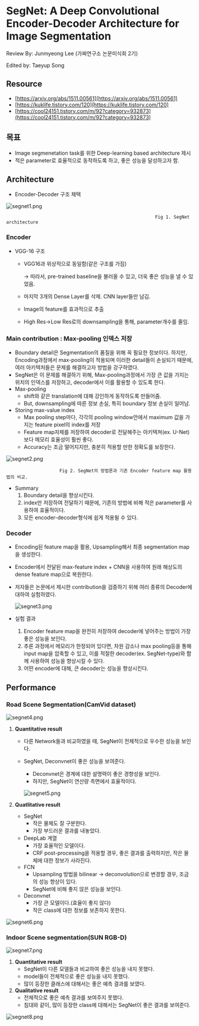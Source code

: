 # SegNet: A Deep Convolutional Encoder-Decoder Architecture for Image Segmentation

Review By: Junmyeong Lee (가짜연구소 논문미식회 2기)

Edited by: Taeyup Song


## Resource

- [https://arxiv.org/abs/1511.00561](https://arxiv.org/abs/1511.00561)
- [https://kuklife.tistory.com/120](https://kuklife.tistory.com/120)
- [https://cool24151.tistory.com/m/92?category=932873](https://cool24151.tistory.com/m/92?category=932873)

## 목표

- Image segmenetation task를 위한 Deep-learning based architecture 제시
- 적은 parameter로 효율적으로 동작하도록 하고, 좋은 성능을 달성하고자 함.

## Architecture

- Encoder-Decoder 구조 채택

![segnet1.png](pic/segnet/segnet1.png)

                                                            Fig 1. SegNet architecture

### Encoder

- VGG-16 구조
    - VGG16과 위상적으로 동일함(같은 구조를 가짐)

        → 따라서, pre-trained baseline을 불러올 수 있고, 더욱 좋은 성능을 낼 수 있었음.

    - 마지막 3개의 Dense Layer를 삭제. CNN layer들만 남김.
    - Image의 feature를 효과적으로 추출
    - High Res→Low Res로의 downsampling을 통해, parameter개수를 줄임.

### Main contribution : Max-pooling 인덱스 저장

- Boundary detail은 Segmentation의 품질을 위해 꼭 필요한 정보이다. 하지만, Encoding과정에서 max-pooling이 적용되며 이러한 detail들이 손실되기 때문에, 여러 아키텍처들은 문제를 해결하고자 방법을 강구하였다.
- SegNet은 이 문제를 해결하기 위해, Max-pooling과정에서 가장 큰 값을 가지는 위치의 인덱스를 저장하고, decoder에서 이를 활용할 수 있도록 한다.
- Max-pooling
    - shift와 같은 translation에 대해 강인하게 동작하도록 만들어줌.
    - But, downsampling에 따른 정보 손실, 특히 boundary 정보 손실이 일어남.
- Storing max-value index
    - Max pooling step마다, 각각의 pooling window안에서 maximum 값을 가지는 feature pixel의 index를 저장
    - Feature map자체를 저장하여 decoder로 전달해주는 아키텍쳐(ex. U-Net)보다 메모리 효율성이 훨씬 좋다.
    - Accuracy는 조금 떨어지지만, 충분히 적용할 만한 정확도를 보장한다.

![segnet2.png](pic/segnet/segnet2.png)

                        Fig 2. SegNet의 방법론과 기존 Encoder feature map 활용법의 비교.

- Summary
    1. Boundary detail을 향상시킨다.
    2. index만 저장하여 전달하기 때문에, 기존의 방법에 비해 적은 parameter를 사용하여 효율적이다.
    3. 모든 encoder-decoder형식에 쉽게 적용될 수 있다.

### Decoder

- Encoding된 feature map을 활용, Upsampling해서 최종 segmentation map을 생성한다.
- Encoder에서 전달된 max-feature index + CNN을 사용하여 원래 해상도의 dense feature map으로 복원한다.

- 저자들은 논문에서 제시한 contribution을 검증하기 위해 여러 종류의 Decoder에 대하여 실험하였다.

    ![segnet3.png](pic/segnet/segnet3.png)

- 실험 결과
    1. Encoder feature map을 완전히 저장하여 decoder에 넣어주는 방법이 가장 좋은 성능을  보인다.
    2. 추론 과정에서 메모리가 한정되어 있다면, 차원 감소나 max pooling등을 통해 input map을 압축할 수 있고, 이를 적절한 decoder(ex. SegNet-type)와 함께 사용하여 성능을 향상시킬 수 있다.
    3. 어떤 encoder에 대해, 큰 decoder는 성능을 향상시킨다.

## Performance

### Road Scene Segmentation(CamVid dataset)

![segnet4.png](pic/segnet/segnet4.png)

1. **Quantitative result**
    - 다른 Network들과 비교하였을 때, SegNet이 전체적으로 우수한 성능을 보인다.
    - SegNet, Deconvnet이 좋은 성능을 보여준다.
        - Deconvnet은 경계에 대한 설명력이 좋은 경향성을 보인다.
        - 하지만, SegNet이 연산량 측면에서 효율적이다.

        ![segnet5.png](pic/segnet/segnet5.png)

2. **Quatlitative result**
    - SegNet
        - 작은 물체도 잘 구분한다.
        - 가장 부드러운 결과를 내놓았다.
    - DeepLab 계열
        - 가장 효율적인 모델이다.
        - CRF post-processing을 적용할 경우, 좋은 결과를 출력하지만, 작은 물체에 대한 정보가 사라진다.
    - FCN
        - Upsampling 방법을 bilinear → deconvolution으로 변경할 경우, 조금의 성능 향상이 있다.
        - SegNet에 비해 좋지 않은 성능을 보인다.
    - Deconvnet
        - 가장 큰 모델이다.(효율이 좋지 않다)
        - 작은 class에 대한 정보를 보존하지 못한다.

![segnet6.png](pic/segnet/segnet6.png)

### Indoor Scene segmentation(SUN RGB-D)

![segnet7.png](pic/segnet/segnet7.png)

1. **Quantitative result**
    - SegNet이 다른 모델들과 비교하여 좋은 성능을 내지 못했다.
    - model들이 전체적으로 좋은 성능을 내지 못했다.
    - 많이 등장한 클래스에 대해서는 좋은 예측 결과를 보였다.
2. **Qualitative result**
    - 전체적으로 좋은 예측 결과를 보여주지 못했다.
    - 침대와 같이, 많이 등장한 class에 대해서는 SegNet이 좋은 결과를 보여준다.

![segnet8.png](pic/segnet/segnet8.png)


